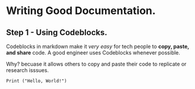 # Writing Good Documentation.

## Step 1 - Using Codeblocks.

Codeblocks in markdown make it *very easy* for tech people to **copy, paste, and share** code. A good engineer uses Codeblocks whenever possible.

Why? becuase it allows others to copy and paste their code to replicate or research isssues.

```
Print ("Hello, World!")
```
